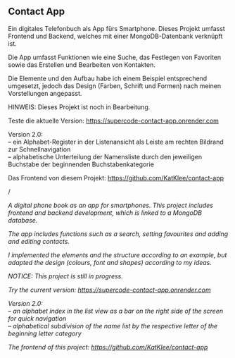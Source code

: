 ## Contact App

Ein digitales Telefonbuch als App fürs Smartphone. Dieses Projekt umfasst Frontend und Backend, welches mit einer MongoDB-Datenbank verknüpft ist.

Die App umfasst Funktionen wie eine Suche, das Festlegen von Favoriten sowie das Erstellen und Bearbeiten von Kontakten.

Die Elemente und den Aufbau habe ich einem Beispiel entsprechend umgesetzt, jedoch das Design (Farben, Schrift und Formen) nach meinen Vorstellungen angepasst.

HINWEIS: Dieses Projekt ist noch in Bearbeitung.

Teste die aktuelle Version: https://supercode-contact-app.onrender.com

Version 2.0:  
– ein Alphabet-Register in der Listenansicht als Leiste am rechten Bildrand zur Schnellnavigation  
– alphabetische Unterteilung der Namensliste durch den jeweiligen Buchstabe der beginnenden Buchstabenkategorie

Das Frontend von diesem Projekt: https://github.com/KatKlee/contact-app

/

*A digital phone book as an app for smartphones. This project includes frontend and backend development, which is linked to a MongoDB database.*

*The app includes functions such as a search, setting favourites and adding and editing contacts.*

*I implemented the elements and the structure according to an example, but adapted the design (colours, font and shapes) according to my ideas.*

*NOTICE: This project is still in progress.*

*Try the current version: https://supercode-contact-app.onrender.com*

*Version 2.0:  
– an alphabet index in the list view as a bar on the right side of the screen for quick navigation  
– alphabetical subdivision of the name list by the respective letter of the beginning letter category*

*The frontend of this project: https://github.com/KatKlee/contact-app*
